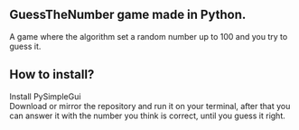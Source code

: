 ## GuessTheNumber game made in Python.
A game where the algorithm set a random number up to 100 and you try to guess it.

## How to install?
Install PySimpleGui <br />
Download or mirror the repository and run it on your terminal, after that you can answer it with the number you think is correct, until you guess it right.
